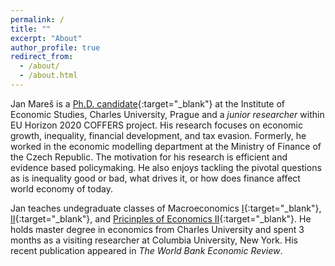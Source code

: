```yaml
---
permalink: /
title: ""
excerpt: "About"
author_profile: true
redirect_from: 
  - /about/
  - /about.html
---
```


Jan Mareš is a [Ph.D. candidate](http://ies.fsv.cuni.cz/en/staff/maresj){:target="_blank"} at the Institute of Economic Studies, Charles University, Prague and a *junior researcher* within EU Horizon 2020 COFFERS project. His research focuses on economic growth, inequality, financial development, and tax evasion. Formerly, he worked in the economic modelling department at the Ministry of Finance of the Czech Republic. The motivation for his research is efficient and evidence based policymaking. He also enjoys tackling the pivotal questions as is inequality good or bad, what drives it, or how does finance affect world economy of today.

Jan teaches undegraduate classes of Macroeconomics [I](https://is.cuni.cz/studium/predmety/index.php?id=94fdeac5d8c829836f77d9cc448e316f&tid=&do=predmet&kod=JEB114){:target="_blank"}, [II](https://is.cuni.cz/studium/predmety/index.php?id=94fdeac5d8c829836f77d9cc448e316f&tid=&do=predmet&kod=JEB115){:target="_blank"}, and [Pricinples of Economics II](https://is.cuni.cz/studium/predmety/index.php?id=94fdeac5d8c829836f77d9cc448e316f&tid=&do=predmet&kod=JEB102){:target="_blank"}. He holds master degree in economics from Charles University and spent 3 months as a visiting researcher at Columbia University, New York. His recent publication appeared in *The World Bank Economic Review*.

<a href="{{ site.baseurl }}/files/cv_janmares.pdf"><i class='ai ai-cv ai-2x'></i></a>